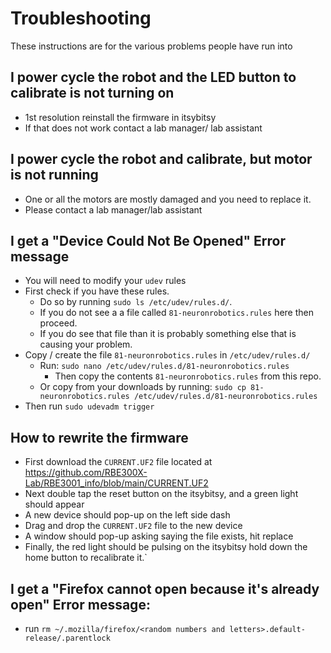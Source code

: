 # Troubleshooting

These instructions are for the various problems people have run into

## I power cycle the robot and the LED button to calibrate is not turning on

- 1st resolution reinstall the firmware in itsybitsy
- If that does not work contact a lab manager/ lab assistant

## I power cycle the robot and calibrate, but motor is not running

- One or all the motors are mostly damaged and you need to replace it.
- Please contact a lab manager/lab assistant

## I get a "Device Could Not Be Opened" Error message

- You will need to modify your `udev` rules
- First check if you have these rules.
  - Do so by running `sudo ls /etc/udev/rules.d/`.
  - If you do not see a a file called `81-neuronrobotics.rules` here then proceed.
  - If you do see that file than it is probably something else that is causing your problem.
- Copy / create the file `81-neuronrobotics.rules` in `/etc/udev/rules.d/`
  - Run: `sudo nano /etc/udev/rules.d/81-neuronrobotics.rules`
    - Then copy the contents `81-neuronrobotics.rules` from this repo.
  - Or copy from your downloads by running: `sudo cp 81-neuronrobotics.rules /etc/udev/rules.d/81-neuronrobotics.rules`
- Then run `sudo udevadm trigger`

## How to rewrite the firmware

- First download the `CURRENT.UF2` file located at https://github.com/RBE300X-Lab/RBE3001_info/blob/main/CURRENT.UF2
- Next double tap the reset button on the itsybitsy, and a green light should appear
- A new device should pop-up on the left side dash
- Drag and drop the `CURRENT.UF2` file to the new device
- A window should pop-up asking saying the file exists, hit replace
- Finally, the red light should be pulsing on the itsybitsy hold down the home button to recalibrate it.`

## I get a "Firefox cannot open because it's already open" Error message:
- run `rm ~/.mozilla/firefox/<random numbers and letters>.default-release/.parentlock`
